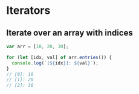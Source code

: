 # Iterators

## Iterate over an array with indices

```js
var arr = [10, 20, 30];

for (let [idx, val] of arr.entries()) {
  console.log(`[${idx}]: ${val}`);
}
// [0]: 10
// [1]: 20
// [2]: 30
```
